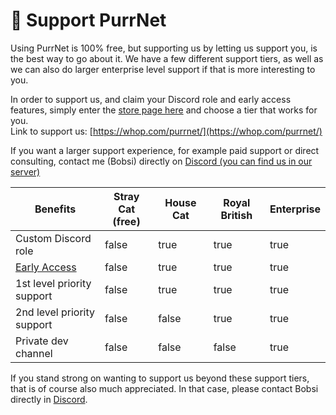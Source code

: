# 🥰 Support PurrNet

Using PurrNet is 100% free, but supporting us by letting us support you, is the best way to go about it. We have a few different support tiers, as well as we can also do larger enterprise level support if that is more interesting to you.

In order to support us, and claim your Discord role and early access features, simply enter the [store page here](https://whop.com/purrnet/) and choose a tier that works for you.\
Link to support us: [https://whop.com/purrnet/](https://whop.com/purrnet/)

If you want a larger support experience, for example paid support or direct consulting, contact me (Bobsi) directly on [Discord (you can find us in our server)](https://discord.gg/HnNKdkq9ta)

<table><thead><tr><th width="257">Benefits</th><th width="122" data-type="checkbox">Stray Cat (free)</th><th width="119" data-type="checkbox">House Cat</th><th width="124" data-type="checkbox">Royal British</th><th data-type="checkbox">Enterprise</th></tr></thead><tbody><tr><td>Custom Discord role</td><td>false</td><td>true</td><td>true</td><td>true</td></tr><tr><td><a href="../terminology/early-access.md">Early Access</a></td><td>false</td><td>true</td><td>true</td><td>true</td></tr><tr><td>1st level priority support</td><td>false</td><td>true</td><td>true</td><td>true</td></tr><tr><td>2nd level priority support</td><td>false</td><td>false</td><td>true</td><td>true</td></tr><tr><td>Private dev channel</td><td>false</td><td>false</td><td>false</td><td>true</td></tr></tbody></table>

If you stand strong on wanting to support us beyond these support tiers, that is of course also much appreciated. In that case, please contact Bobsi directly in [Discord](https://discord.com/invite/HnNKdkq9ta).
